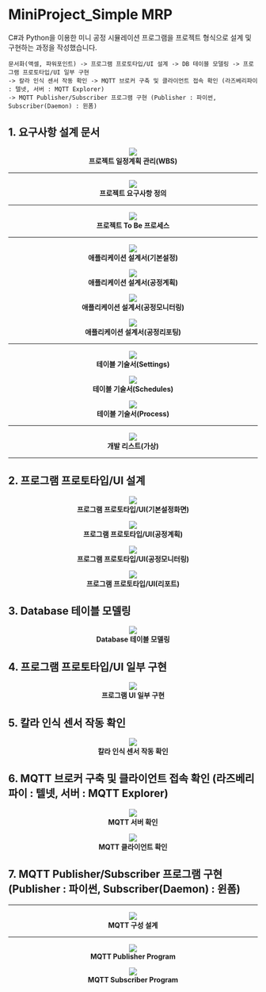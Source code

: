 # MiniProject_Simple MRP

C#과 Python을 이용한 미니 공정 시뮬레이션 프로그램을 프로젝트 형식으로 설계 및 구현하는 과정을 작성했습니다.<br/>

```console
문서화(액셀, 파워포인트) -> 프로그램 프로토타입/UI 설계 -> DB 테이블 모델링 -> 프로그램 프로토타입/UI 일부 구현 
-> 칼라 인식 센서 작동 확인 -> MQTT 브로커 구축 및 클라이언트 접속 확인 (라즈베리파이 : 텔넷, 서버 : MQTT Explorer) 
-> MQTT Publisher/Subscriber 프로그램 구현 (Publisher : 파이썬, Subscriber(Daemon) : 윈폼) 
```

## 1. 요구사항 설계 문서

<p align="center">
    <img src="images/Project_01.jpg"><br/> 
    <span><b>프로젝트 일정계획 관리(WBS)</b></span>
</p>

---

<p align="center">
    <img src="images/Project_02.jpg"><br/>
    <span><b>프로젝트 요구사항 정의</b></span>
</p>

---

<p align="center">
    <img src="images/Project_03.JPG"><br/>
    <span><b>프로젝트 To Be 프로세스</b></span>
</p>

---

<p align="center">
    <img src="images/Project_04_1.JPG"><br/>
    <span><b>애플리케이션 설계서(기본설정)</b></span>
</p>

<p align="center">
    <img src="images/Project_04_2.JPG"><br/>
    <span><b>애플리케이션 설계서(공정계획)</b></span>
</p>

<p align="center">
    <img src="images/Project_04_3.jpg"><br/>
    <span><b>애플리케이션 설계서(공정모니터링)</b></span>
</p>

<p align="center">
    <img src="images/Project_04_4.jpg"><br/>
    <span><b>애플리케이션 설계서(공정리포팅)</b></span>
</p>

---

<p align="center">
    <img src="images/Project_05_1.jpg"><br/>
    <span><b>테이블 기술서(Settings)</b></span>
</p>

<p align="center">
    <img src="images/Project_05_2.jpg"><br/>
    <span><b>테이블 기술서(Schedules)</b></span>
</p>

<p align="center">
    <img src="images/Project_05_3.jpg"><br/>
    <span><b>테이블 기술서(Process)</b></span>
</p>

---

<p align="center">
    <img src="images/Project_06.jpg"><br/>
    <span><b>개발 리스트(가상)</b></span>
</p>

---

## 2. 프로그램 프로토타입/UI 설계

<p align="center">
    <img src="images/Prototype_기본설정화면.jpg"><br/>
    <span><b>프로그램 프로토타입/UI(기본설정화면)</b></span>
</p>

<p align="center">
    <img src="images/Prototype_공정계획.jpg"><br/>
    <span><b>프로그램 프로토타입/UI(공정계획)</b></span>
</p>

<p align="center">
    <img src="images/Prototype_공정모니터링.jpg"><br/>
    <span><b>프로그램 프로토타입/UI(공정모니터링)</b></span>
</p>

<p align="center">
    <img src="images/Prototype_리포트.jpg"><br/>
    <span><b>프로그램 프로토타입/UI(리포트)</b></span>
</p>

## 3. Database 테이블 모델링

<p align="center">
    <img src="images/테이블_모델링.JPG"><br/>
    <span><b>Database 테이블 모델링</b></span>
</p>

## 4. 프로그램 프로토타입/UI 일부 구현

<p align="center">
    <img src="images/ui_일부_구현.JPG"><br/>
    <span><b>프로그램 UI 일부 구현</b></span>
</p>

## 5. 칼라 인식 센서 작동 확인

<p align="center">
    <img src="images/센서_작동_확인.JPG"><br/>
    <span><b>칼라 인식 센서 작동 확인</b></span>
</p>

## 6. MQTT 브로커 구축 및 클라이언트 접속 확인 (라즈베리파이 : 텔넷, 서버 : MQTT Explorer)

<p align="center">
    <img src="images/MQTT_서버_확인.JPG"><br/>
    <span><b>MQTT 서버 확인</b></span>
</p>


<p align="center">
    <img src="images/MQTT_클라이언트_확인.JPG"><br/>
    <span><b>MQTT 클라이언트 확인</b></span>
</p>

## 7. MQTT Publisher/Subscriber 프로그램 구현 (Publisher : 파이썬, Subscriber(Daemon) : 윈폼)

---

<p align="center">
    <img src="images/mqtt_구성도.png"><br/>
    <span><b>MQTT 구성 설계</b></span>
</p>

---

<p align="center">
    <img src="images/MQTT_Publisher_Program.JPG"><br/>
    <span><b>MQTT Publisher Program</b></span>
</p>

<p align="center">
    <img src="images/MQTT_Subscriber_Program.JPG"><br/>
    <span><b>MQTT Subscriber Program</b></span>
</p>
